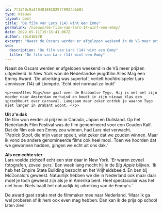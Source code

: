```yaml
---
id: 7f1340c9a2f04018818297f993fa6b91
type: nieuws
layout: post
title: "De film van Lars (14) wint een Emmy"
permalink: /nieuws/de-film-van-lars-14-wint-een-emmy/
date: 2022-05-11T19:16:41.067Z
author: 7biA1WiYB
excerpt: "Naast de Oscars werden er afgelopen weekend in de VS meer prijzen uitgedeeld. In New York won de Nederlandse jeugdfilm Alles Mag een Emmy Award. 'De uitreiking was supertof', vertelt hoofdrolspeler Lars Jennissen (14) uit Liempde. 'Echt niet normaal zo leuk!'  "
seo:
  description: "De film van Lars (14) wint een Emmy"
  title: "De film van Lars (14) wint een Emmy"
---
```

Naast de Oscars werden er afgelopen weekend in de VS meer prijzen uitgedeeld. In New York won de Nederlandse jeugdfilm Alles Mag een Emmy Award. 'De uitreiking was supertof', vertelt hoofdrolspeler Lars Jennissen (14) uit Liempde. 'Echt niet normaal zo leuk!'  

    <p><em>Alles Mag</em> gaat over de Brabantse Tygo. Hij is net met zijn moeder naar Amsterdam verhuisd en houdt in zijn nieuwe klas een spreekbeurt over carnaval. Langzaam maar zeker ontdek je waarom Tygo niet langer in Brabant woont. </p>
<p><strong>Uit z'n dak</strong><br>De film won eerder al prijzen in Canada, Japan en Duitsland. Op het Nederlands Film Festival was de film genomineerd voor een Gouden Kalf. Dat de film ook een Emmy zou winnen, had Lars niet verwacht.<br>'Patrick Stoof, die mijn vader speelt, wist zeker dat we zouden winnen. Maar ik vond de andere genomineerde films ook heel mooi. Toen we hoorden dat we gewonnen hadden, gingen we echt uit ons dak.'</p>
<p><strong>Als een echte ster</strong><br>Lars voelde zichzelf echt een ster daar in New York. 'Er waren zoveel fotografen, zoveel pers.' Een week lang mocht hij in de <em>Big Apple</em> blijven. 'Ik heb het Empire State Building bezocht en het Vrijheidsbeeld. En ben bij McDonald's geweest. Natuurlijk hebben we die in Nederland ook maar daar moet je toch geweest zijn als je in Amerika bent. Heel spectaculair was het niet hoor. Niets haalt het natuurlijk bij uitreiking van de Emmy's.'</p>
<p>De award gaat straks met de filmmaker mee naar Nederland. ‘Maar ik ga wel proberen of ik hem ook even mag hebben. Dan kan ik de prijs op school laten zien.’</p>  
